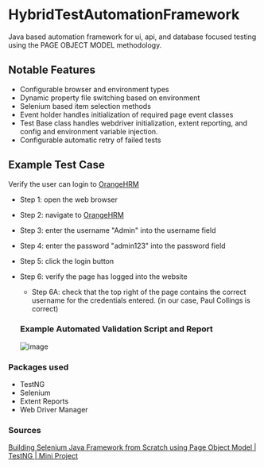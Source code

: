 # HybridTestAutomationFramework
Java based automation framework for ui, api, and database focused testing using the PAGE OBJECT MODEL methodology. 

## Notable Features
- Configurable browser and environment types
- Dynamic property file switching based on environment
- Selenium based item selection methods
- Event holder handles initialization of required page event classes
- Test Base class handles webdriver initialization, extent reporting, and config and environment variable injection.
- Configurable automatic retry of failed tests

## Example Test Case
Verify the user can login to [OrangeHRM](https://opensource-demo.orangehrmlive.com/web/index.php/auth/login)
- Step 1: open the web browser
- Step 2: navigate to [OrangeHRM](https://opensource-demo.orangehrmlive.com/web/index.php/auth/login)
- Step 3: enter the username "Admin" into the username field
- Step 4: enter the password "admin123" into the password field
- Step 5: click the login button
- Step 6: verify the page has logged into the website
  - Step 6A: check that the top right of the page contains the correct username for the credentials entered. (in our case, Paul Collings is correct)

  ### Example Automated Validation Script and Report
  ![image](https://github.com/nicholascallee/HybridTestAutomationFramework/assets/141438641/5bcd7fba-5173-423e-b269-83266edd6b1b)





### Packages used
- TestNG
- Selenium
- Extent Reports
- Web Driver Manager


### Sources
[Building Selenium Java Framework from Scratch using Page Object Model | TestNG | Mini Project](https://www.youtube.com/watch?v=L7P5fqW2kck)
